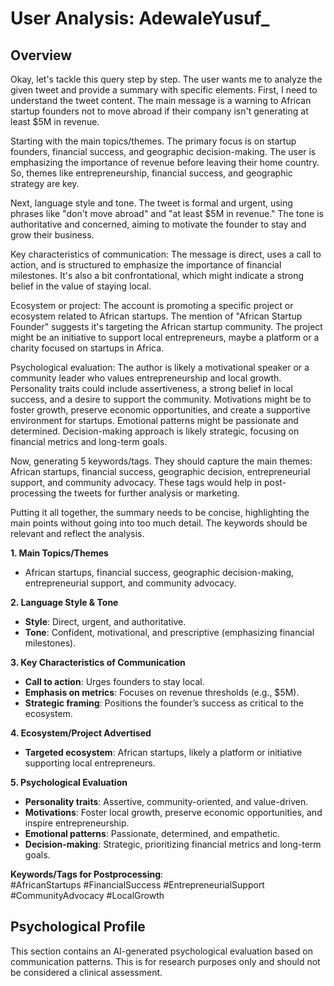# User Analysis: AdewaleYusuf_

## Overview

<think>
Okay, let's tackle this query step by step. The user wants me to analyze the given tweet and provide a summary with specific elements. First, I need to understand the tweet content. The main message is a warning to African startup founders not to move abroad if their company isn't generating at least $5M in revenue.

Starting with the main topics/themes. The primary focus is on startup founders, financial success, and geographic decision-making. The user is emphasizing the importance of revenue before leaving their home country. So, themes like entrepreneurship, financial success, and geographic strategy are key.

Next, language style and tone. The tweet is formal and urgent, using phrases like "don't move abroad" and "at least $5M in revenue." The tone is authoritative and concerned, aiming to motivate the founder to stay and grow their business.

Key characteristics of communication: The message is direct, uses a call to action, and is structured to emphasize the importance of financial milestones. It's also a bit confrontational, which might indicate a strong belief in the value of staying local.

Ecosystem or project: The account is promoting a specific project or ecosystem related to African startups. The mention of "African Startup Founder" suggests it's targeting the African startup community. The project might be an initiative to support local entrepreneurs, maybe a platform or a charity focused on startups in Africa.

Psychological evaluation: The author is likely a motivational speaker or a community leader who values entrepreneurship and local growth. Personality traits could include assertiveness, a strong belief in local success, and a desire to support the community. Motivations might be to foster growth, preserve economic opportunities, and create a supportive environment for startups. Emotional patterns might be passionate and determined. Decision-making approach is likely strategic, focusing on financial metrics and long-term goals.

Now, generating 5 keywords/tags. They should capture the main themes: African startups, financial success, geographic decision, entrepreneurial support, and community advocacy. These tags would help in post-processing the tweets for further analysis or marketing.

Putting it all together, the summary needs to be concise, highlighting the main points without going into too much detail. The keywords should be relevant and reflect the analysis.
</think>

**1. Main Topics/Themes**  
- African startups, financial success, geographic decision-making, entrepreneurial support, and community advocacy.  

**2. Language Style & Tone**  
- **Style**: Direct, urgent, and authoritative.  
- **Tone**: Confident, motivational, and prescriptive (emphasizing financial milestones).  

**3. Key Characteristics of Communication**  
- **Call to action**: Urges founders to stay local.  
- **Emphasis on metrics**: Focuses on revenue thresholds (e.g., $5M).  
- **Strategic framing**: Positions the founder’s success as critical to the ecosystem.  

**4. Ecosystem/Project Advertised**  
- **Targeted ecosystem**: African startups, likely a platform or initiative supporting local entrepreneurs.  

**5. Psychological Evaluation**  
- **Personality traits**: Assertive, community-oriented, and value-driven.  
- **Motivations**: Foster local growth, preserve economic opportunities, and inspire entrepreneurship.  
- **Emotional patterns**: Passionate, determined, and empathetic.  
- **Decision-making**: Strategic, prioritizing financial metrics and long-term goals.  

**Keywords/Tags for Postprocessing**:  
#AfricanStartups #FinancialSuccess #EntrepreneurialSupport #CommunityAdvocacy #LocalGrowth

## Psychological Profile

This section contains an AI-generated psychological evaluation based on communication patterns. This is for research purposes only and should not be considered a clinical assessment.